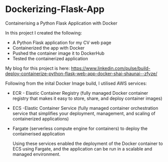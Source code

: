 # Dockerizing-Flask-App
Containerising a Python Flask Application with Docker

In this project I created the following: 

- A Python Flask application for my CV web page
- Containerized the app with Docker
- Pushed the container image it to DockerHub
- Tested the containerized application

My blog for this project is here: https://www.linkedin.com/pulse/build-deploy-containerize-python-flask-web-app-docker-shai-shaunai--zfyze/

Following from the inital Docker Image build, I utilised AWS services:

- ECR - Elastic Container Registry (fully managed Docker container registry that makes it easy to store, share, and deploy container images)
- ECS -Elastic Container Service (fully managed container orchestration service that simplifies your deployment, management, and scaling of containerized applications) 
- Fargate (serverless compute engine for containers) to deploy the containerised application

  Using these services enabled the deployment of the Docker container to ECS using Fargate, and the application can be run in a scalable and managed environment.
